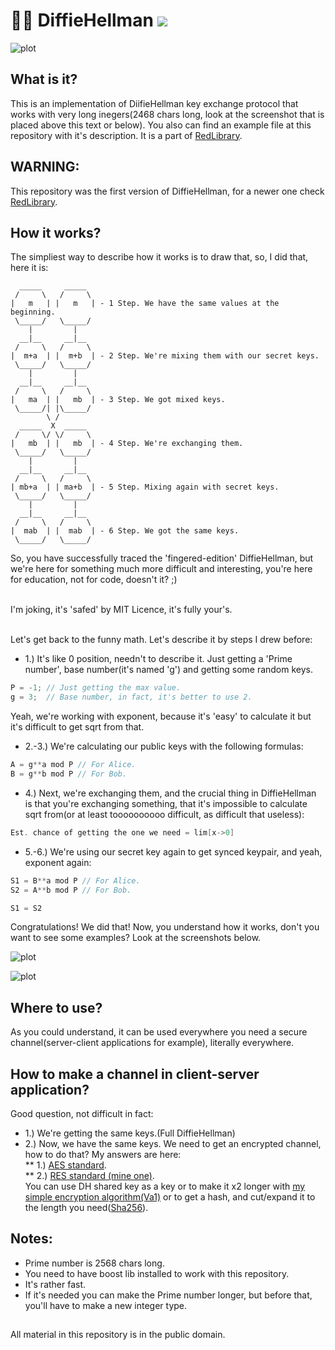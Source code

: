 # 🔑🔑 DiffieHellman [![](https://img.shields.io/apm/l/vim-mode)](https://github.com/Red-company/RES_Implementation/blob/main/LICENSE.md)

![plot](./Screenshots/DiffieHellman_test1.png)

## What is it?

This is an implementation of DiifieHellman key exchange protocol that works with very long inegers(2468 chars long, look at the screenshot that is placed above this text or below). You also can find an example file at this repository with it's description. It is a part of [RedLibrary](https://github.com/Red-company/RedLibrary).

## WARNING:
This repository was the first version of DiffieHellman, for a newer one check [RedLibrary](https://github.com/Red-company/RedLibrary).

## How it works?

The simpliest way to describe how it works is to draw that, so, I did that, here it is:

```
  _____     _____
 /     \   /     \
|   m   | |   m   | - 1 Step. We have the same values at the beginning.
 \_____/   \_____/
    |         |
  __|__     __|__
 /     \   /     \
|  m+a  | |  m+b  | - 2 Step. We're mixing them with our secret keys.
 \_____/   \_____/
    |         |
  __|__     __|__
 /     \   /     \
|   ma  | |   mb  | - 3 Step. We got mixed keys.
 \_____/| |\_____/
        \ / 
  _____  X  _____
 /     \/ \/     \
|   mb  | |   mb  | - 4 Step. We're exchanging them.
 \_____/   \_____/
    |         |
  __|__     __|__
 /     \   /     \
| mb+a  | | ma+b  | - 5 Step. Mixing again with secret keys.
 \_____/   \_____/
    |         |
  __|__     __|__
 /     \   /     \
|  mab  | |  mab  | - 6 Step. We got the same keys.
 \_____/   \_____/
```

So, you have successfully traced the 'fingered-edition' DiffieHellman, but we're here for something much more difficult and interesting, you're here for education, not for code, doesn't it? ;) <br/><br/>

I'm joking, it's 'safed' by MIT Licence, it's fully your's. <br/><br/>

Let's get back to the funny math. Let's describe it by steps I drew before:

* 1.)   It's like 0 position, needn't to describe it. Just getting a 'Prime number', base number(it's named 'g') and getting some random keys.
```C
P = -1; // Just getting the max value.
g = 3;  // Base number, in fact, it's better to use 2.
```
Yeah, we're working with exponent, because it's 'easy' to calculate it but it's difficult to get sqrt from that.
* 2.-3.) We're calculating our public keys with the following formulas:
```C
A = g**a mod P // For Alice.
B = g**b mod P // For Bob.
```

* 4.) Next, we're exchanging them, and the crucial thing in DiffieHellman is that you're exchanging something, that it's impossible to calculate sqrt from(or at least toooooooooo difficult, as difficult that useless):
```C
Est. chance of getting the one we need = lim[x->0]
```

* 5.-6.) We're using our secret key again to get synced keypair, and yeah, exponent again:
```C
S1 = B**a mod P // For Alice.
S2 = A**b mod P // For Bob.

S1 = S2
```

Congratulations! We did that! Now, you understand how it works, don't you want to see some examples? Look at the screenshots below.<br/>

![plot](./Screenshots/DiffieHellman_test2.png)

![plot](./Screenshots/DiffieHellman_test3.png)

## Where to use?

As you could understand, it can be used everywhere you need a secure channel(server-client applications for example), literally everywhere.

## How to make a channel in client-server application?

Good question, not difficult in fact:

* 1.) We're getting the same keys.(Full DiffieHellman)
* 2.) Now, we have the same keys. We need to get an encrypted channel, how to do that? My answers are here: <br/>
** 1.) [AES standard](https://github.com/vladimirrogozin/AES_Implementation). <br/>
** 2.) [RES standard (mine one)](https://github.com/Red-company/RES_Implementation). <br/>
You can use DH shared key as a key or to make it x2 longer with [my simple encryption algorithm(Va1)](https://github.com/vladimirrogozin/Va1) or to get a hash, and cut/expand it to the length you need([Sha256](https://github.com/vladimirrogozin/Sha256)).

## Notes:

* Prime number is 2568 chars long.
* You need to have boost lib installed to work with this repository.
* It's rather fast.
* If it's needed you can make the Prime number longer, but before that, you'll have to make a new integer type.

##
All material in this repository is in the public domain.
